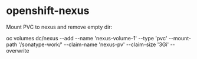 # openshift-nexus

Mount PVC to nexus and remove empty dir:

oc volumes dc/nexus --add --name 'nexus-volume-1' --type 'pvc' --mount-path '/sonatype-work/' --claim-name 'nexus-pv' --claim-size '3Gi' --overwrite
